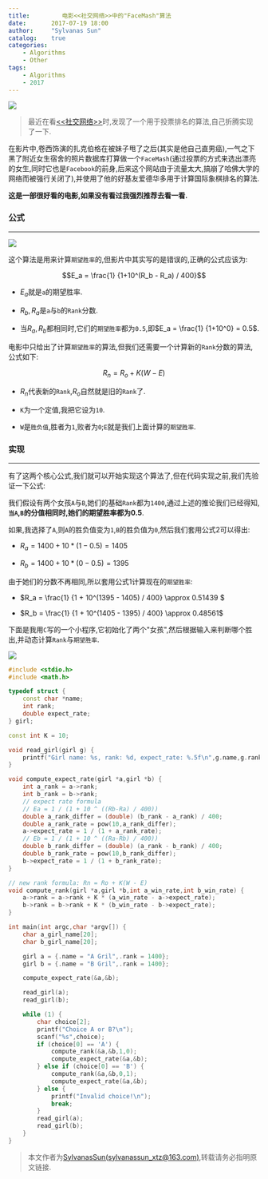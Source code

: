 ```yaml
---
title:         电影<<社交网络>>中的"FaceMash"算法
date:       2017-07-19 18:00
author:     "Sylvanas Sun"
catalog:    true
categories: 
    - Algorithms
    - Other
tags:
    - Algorithms
    - 2017
---
```




![](https://img3.doubanio.com/view/photo/raw/public/p679478005.jpg)

> 最近在看[<<社交网络>>][1]时,发现了一个用于投票排名的算法,自己折腾实现了一下.

在影片中,卷西饰演的扎克伯格在被妹子甩了之后(其实是他自己直男癌),一气之下黑了附近女生宿舍的照片数据库打算做一个`FaceMash`(通过投票的方式来选出漂亮的女生,同时它也是`Facebook`的前身,后来这个网站由于流量太大,搞崩了哈佛大学的网络而被强行关闭了),并使用了他的好基友爱德华多用于计算国际象棋排名的算法.

**这是一部很好看的电影,如果没有看过我强烈推荐去看一看.**



### 公式


----------



![](http://wx4.sinaimg.cn/large/63503acbly1fhpbwf3qy2j20vx0hx74u.jpg)

这个算法是用来计算`期望胜率`的,但影片中其实写的是错误的,正确的公式应该为: 

$$E_a = \frac{1} {1+10^(R_b - R_a) / 400}$$

 - $E_a$就是`a`的期望胜率.


 - $R_b,R_a$是`a`与`b`的`Rank`分数.


 - 当$R_a,R_b$都相同时,它们的`期望胜率`都为`0.5`,即$E_a = \frac{1} {1+10^0} = 0.5$.

电影中只给出了计算`期望胜率`的算法,但我们还需要一个计算新的`Rank`分数的算法,公式如下: 

$$R_n = R_o + K(W - E)$$

 - $R_n$代表新的`Rank`,$R_o$自然就是旧的`Rank`了.


 - `K`为一个定值,我把它设为`10`.


 - `W`是`胜负值`,胜者为`1`,败者为`0`;`E`就是我们上面计算的`期望胜率`.


### 实现


----------



有了这两个核心公式,我们就可以开始实现这个算法了,但在代码实现之前,我们先验证一下公式: 

我们假设有两个女孩`A`与`B`,她们的基础`Rank`都为`1400`,通过上述的推论我们已经得知,**`当A`,`B`的分值相同时,她们的期望胜率都为0.5**.

如果,我选择了`A`,则`A`的胜负值变为`1`,`B`的胜负值为`0`,然后我们套用公式2可以得出: 

 - $R_a = 1400 + 10 * (1 - 0.5) = 1405$


 - $R_b = 1400 + 10 * (0 - 0.5) = 1395$

由于她们的分数不再相同,所以套用公式1计算现在的`期望胜率`: 

 - $R_a = \frac{1} {1 + 10^(1395 - 1405) / 400} \approx 0.51439 $


 - $R_b = \frac{1} {1 + 10^(1405 - 1395) / 400} \approx 0.48561$


下面是我用`C`写的一个小程序,它初始化了两个"女孩",然后根据输入来判断哪个胜出,并动态计算`Rank`与`期望胜率`.

![](http://wx1.sinaimg.cn/mw690/63503acbly1fhpcccyw1bj20di0gcdg7.jpg)


```cpp
#include <stdio.h>
#include <math.h>

typedef struct {
    const char *name;
    int rank;
    double expect_rate;
} girl;

const int K = 10;

void read_girl(girl g) {
    printf("Girl name: %s, rank: %d, expect_rate: %.5f\n",g.name,g.rank,g.expect_rate);
}

void compute_expect_rate(girl *a,girl *b) {
    int a_rank = a->rank;
    int b_rank = b->rank;
    // expect rate formula
    // Ea = 1 / (1 + 10 ^ ((Rb-Ra) / 400))
    double a_rank_differ = (double) (b_rank - a_rank) / 400;
    double a_rank_rate = pow(10,a_rank_differ);
    a->expect_rate = 1 / (1 + a_rank_rate);
    // Eb = 1 / (1 + 10 ^ ((Ra-Rb) / 400))
    double b_rank_differ = (double) (a_rank - b_rank) / 400;
    double b_rank_rate = pow(10,b_rank_differ);
    b->expect_rate = 1 / (1 + b_rank_rate);
}

// new rank formula: Rn = Ro + K(W - E)
void compute_rank(girl *a,girl *b,int a_win_rate,int b_win_rate) {
    a->rank = a->rank + K * (a_win_rate - a->expect_rate);
    b->rank = b->rank + K * (b_win_rate - b->expect_rate);
}

int main(int argc,char *argv[]) {
    char a_girl_name[20];
    char b_girl_name[20];

    girl a = {.name = "A Gril",.rank = 1400};
    girl b = {.name = "B Gril",.rank = 1400};

    compute_expect_rate(&a,&b);

    read_girl(a);
    read_girl(b);

    while (1) {
        char choice[2];
        printf("Choice A or B?\n");
        scanf("%s",choice);
        if (choice[0] == 'A') {
            compute_rank(&a,&b,1,0);
            compute_expect_rate(&a,&b);
        } else if (choice[0] == 'B') {
            compute_rank(&a,&b,0,1);
            compute_expect_rate(&a,&b);
        } else {
            printf("Invalid choice!\n");
            break;
        }
        read_girl(a);
        read_girl(b);
    }
}
```

> 本文作者为[SylvanasSun(sylvanassun_xtz@163.com)][2],转载请务必指明原文链接.


[1]: https://movie.douban.com/subject/3205624/
[2]: https://github.com/SylvanasSun